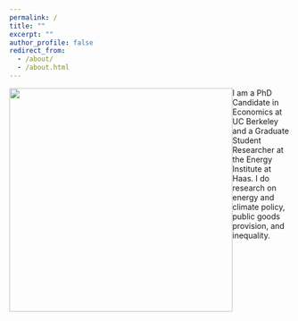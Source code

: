 ```yaml
---
permalink: /
title: ""
excerpt: ""
author_profile: false
redirect_from: 
  - /about/
  - /about.html
---
```



<img src="{{site.url}}/images/bio-photo.png" width="400" align="left" style="display: block; margin: auto;" /> I am a PhD Candidate in Economics at UC Berkeley and a Graduate Student Researcher at the Energy Institute at Haas. I do research on energy and climate policy, public goods provision, and inequality.


